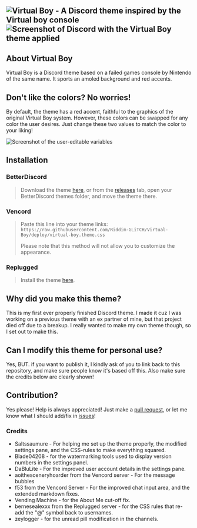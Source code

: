 [banner]:       https://github.com/Riddim-GLiTCH/Virtual-Boy/assets/87764384/ad1ed967-2cee-479c-a4b2-b781fe531494
[preview-img]:  https://github.com/Riddim-GLiTCH/Virtual-Boy/assets/87764384/f7b54549-de65-43fe-806c-22a7967126ec
[edit-img]:     https://github.com/Riddim-GLiTCH/Virtual-Boy/assets/87764384/5a6e4954-378a-4c7f-be3e-de4ad25b20dc

[pulls]:    https://github.com/Riddim-GLiTCH/Virtual-Boy/pulls
[issues]:   https://github.com/Riddim-GLiTCH/Virtual-Boy/issues
[releases]: https://github.com/Riddim-GLiTCH/Virtual-Boy/releases/latest
[download]: https://github.com/Riddim-GLiTCH/Virtual-Boy/releases/latest/download/virtual-boy.theme.css
[replugged]:    https://replugged.dev/install?identifier=Riddim-GLiTCH/Virtual-Boy&source=github

![Virtual Boy - A Discord theme inspired by the Virtual boy console][banner]
![Screenshot of Discord with the Virtual Boy theme applied][preview-img]
---

## About Virtual Boy
Virtual Boy is a Discord theme based on a failed games console by Nintendo of the same name. It sports an amoled background and red accents.

## Don't like the colors? No worries!
By default, the theme has a red accent, faithful to the graphics of the original Virtual Boy system. However, these colors can be swapped for any color the user desires. Just change these two values to match the color to your liking!

![Screenshot of the user-editable variables][edit-img]

## Installation

### BetterDiscord
> Download the theme [here][download], or from the [releases][releases] tab, open your BetterDiscord themes folder, and move the theme there.

### Vencord
> Paste this line into your theme links: `https://raw.githubusercontent.com/Riddim-GLiTCH/Virtual-Boy/deploy/virtual-boy.theme.css`
>
> Please note that this method will not allow you to customize the appearance.

### Replugged
> Install the theme [here][replugged].

## Why did you make this theme?
This is my first ever properly finished Discord theme. I made it cuz I was working on a previous theme with an ex partner of mine, but that project died off due to a breakup. I really wanted to make my own theme though, so I set out to make this.

## Can I modify this theme for personal use?
Yes, BUT. if you want to publish it, I kindly ask of you to link back to this repository, and make sure people know it's based off this. Also make sure the credits below are clearly shown!

## Contribution?
Yes please! Help is always appreciated! Just make a [pull request][pulls], or let me know what I should add/fix in [issues][issues]!

### Credits
- Saltssaumure - For helping me set up the theme properly, the modified settings pane, and the CSS-rules to make everything squared.
- Blade04208 - for the watermarking tools used to display version numbers in the settings panel.
- DaBluLite - For the improved user account details in the settings pane.
- aoithesceneryhoarder from the Vencord server - For the message bubbles
- f53 from the Vencord Server - For the improved chat input area, and the extended markdown fixes.
- Vending Machine - for the About Me cut-off fix.
- bernesealexxx from the Replugged server - for the CSS rules that re-add the "@" symbol back to usernames.
- zeylogger - for the unread pill modification in the channels.
